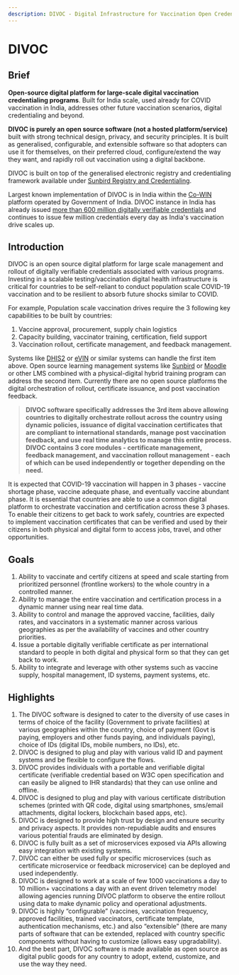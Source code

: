 ```yaml
---
description: DIVOC - Digital Infrastructure for Vaccination Open Credentialing
---
```


# DIVOC

## Brief

**Open-source digital platform for large-scale digital vaccination credentialing programs**. Built for India scale, used already for COVID vaccination in India, addresses other future vaccination scenarios, digital credentialing and beyond.

**DIVOC is purely an open source software (not a hosted platform/service)** built with strong technical design, privacy, and security principles. It is built as generalised, configurable, and extensible software so that adopters can use it for themselves, on their preferred cloud, configure/extend the way they want, and rapidly roll out vaccination using a digital backbone.

DIVOC is built on top of the generalised electronic registry and credentialing framework available under [Sunbird Registry and Credentialing](https://github.com/Sunbird-RC).

Largest known implementation of DIVOC is in India within the [Co-WIN](https://www.cowin.gov.in) platform operated by Government of India. DIVOC instance in India has already issued [more than 600 million digitally verifiable credentials](https://stats.cowin.gov.in) and continues to issue few million credentials every day as India's vaccination drive scales up.

## Introduction

DIVOC is an open source digital platform for large scale management and rollout of digitally verifiable credentials associated with various programs. Investing in a scalable testing/vaccination digital health infrastructure is critical for countries to be self-reliant to conduct population scale COVID-19 vaccination and to be resilient to absorb future shocks similar to COVID.

For example, Population scale vaccination drives require the 3 following key capabilities to be built by countries:

1. Vaccine approval, procurement, supply chain logistics
2. Capacity building, vaccinator training, certification, field support
3. Vaccination rollout, certificate management, and feedback management.

Systems like [DHIS2](https://www.dhis2.org) or [eVIN](https://www.in.undp.org/content/india/en/home/projects/gavi1.html) or similar systems can handle the first item above. Open source learning management systems like [Sunbird](https://sunbird.org) or [Moodle](https://moodle.org) or other LMS combined with a physical-digital hybrid training program can address the second item. Currently there are no open source platforms the digital orchestration of rollout, certificate issuance, and post vaccination feedback.

> **DIVOC software specifically addresses the 3rd item above allowing countries to digitally orchestrate rollout across the country using dynamic policies, issuance of digital vaccination certificates that are compliant to international standards, manage post vaccination feedback, and use real time analytics to manage this entire process. DIVOC contains 3 core modules - certificate management, feedback management, and vaccination rollout management - each of which can be used independently or together depending on the need.**

It is expected that COVID-19 vaccination will happen in 3 phases - vaccine shortage phase, vaccine adequate phase, and eventually vaccine abundant phase. It is essential that countries are able to use a common digital platform to orchestrate vaccination and certification across these 3 phases. To enable their citizens to get back to work safely, countries are expected to implement vaccination certificates that can be verified and used by their citizens in both physical and digital form to access jobs, travel, and other opportunities.

## Goals <a href="#goals" id="goals"></a>

1. Ability to vaccinate and certify citizens at speed and scale starting from prioritized personnel (frontline workers) to the whole country in a controlled manner.
2. Ability to manage the entire vaccination and certification process in a dynamic manner using near real time data.
3. Ability to control and manage the approved vaccine, facilities, daily rates, and vaccinators in a systematic manner across various geographies as per the availability of vaccines and other country priorities.
4. Issue a portable digitally verifiable certificate as per international standard to people in both digital and physical form so that they can get back to work.
5. Ability to integrate and leverage with other systems such as vaccine supply, hospital management, ID systems, payment systems, etc.

## Highlights <a href="#highlights" id="highlights"></a>

1. The DIVOC software is designed to cater to the diversity of use cases in terms of choice of the facility (Government to private facilities) at various geographies within the country, choice of payment (Govt is paying, employers and other funds paying, and individuals paying), choice of IDs (digital IDs, mobile numbers, no IDs), etc.
2. DIVOC is designed to plug and play with various valid ID and payment systems and be flexible to configure the flows.
3. DIVOC provides individuals with a portable and verifiable digital certificate (verifiable credential based on W3C open specification and can easily be aligned to IHR standards) that they can use online and offline.
4. DIVOC is designed to plug and play with various certificate distribution schemes (printed with QR code, digital using smartphones, sms/email attachments, digital lockers, blockchain based apps, etc).
5. DIVOC is designed to provide high trust by design and ensure security and privacy aspects. It provides non-repudiable audits and ensures various potential frauds are eliminated by design.
6. DIVOC is fully built as a set of microservices exposed via APIs allowing easy integration with existing systems.
7. DIVOC can either be used fully or specific microservices (such as certificate microservice or feedback microservice) can be deployed and used independently.
8. DIVOC is designed to work at a scale of few 1000 vaccinations a day to 10 million+ vaccinations a day with an event driven telemetry model allowing agencies running DIVOC platform to observe the entire rollout using data to make dynamic policy and operational adjustments.
9. DIVOC is highly “configurable” (vaccines, vaccination frequency, approved facilities, trained vaccinators, certificate template, authentication mechanisms, etc.) and also “extensible” (there are many parts of software that can be extended, replaced with country specific components without having to customize (allows easy upgradability).
10. And the best part, DIVOC software is made available as open source as digital public goods for any country to adopt, extend, customize, and use the way they need.
